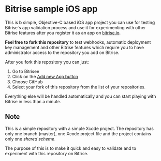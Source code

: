 Bitrise sample iOS app
===========================

This is b simple, Objective-C based iOS app project
you can use for testing Bitrise's app validation process
and use it for experimenting with other Bitrise features after
you register it as an app on [bitrise.io](http://www.bitrise.io/).

**Feel free to fork this repository** to test
webhooks, automatic deployment key management
and other Bitrise features which require you to have
administrator access to the repository you add on Bitrise.

After you fork this repository you can just:

1. Go to Bitrisee
2. Click on the [Add new App button](http://www.bitrise.io/apps/add)
3. Choose GitHub
4. Select your fork of this repository from the list of your repositories.

Everything else will be handled automatically and you can
start playing with Bitrise in less than a minute.


## Note

This is a simple repository with a simple Xcode project.
The repository has only one branch (master), one Xcode project file
and the project contains only one *shared scheme*.

The purpose of this is to make it quick and easy to validate and
to experiment with this repository on Bitrise.
